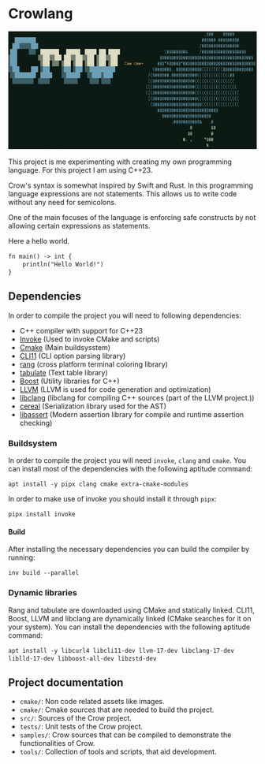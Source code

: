 Crowlang
========
![Crowlang banner](assets/crowlang_banner.png)

This project is me experimenting with creating my own programming language.
For this project I am using C++23.

Crow's syntax is somewhat inspired by Swift and Rust.
In this programming language expressions are not statements.
This allows us to write code without any need for semicolons.

One of the main focuses of the language is enforcing safe constructs by not allowing certain expressions as statements.

Here a hello world.
```
fn main() -> int {
    println("Hello World!")
}
```

## Dependencies
In order to compile the project you will need to following dependencies:

- C++ compiler with support for C++23
- [Invoke](https://www.pyinvoke.org/) (Used to invoke CMake and scripts)
- [Cmake](https://cmake.org/)  (Main buildsysstem)
- [CLI11](https://github.com/CLIUtils/CLI11) (CLI option parsing library)
- [rang](https://github.com/agauniyal/rang/tree/master) (cross platform terminal coloring library)
- [tabulate](https://github.com/p-ranav/tabulate) (Text table library)
- [Boost](https://www.boost.org/) (Utility libraries for C++)
- [LLVM](https://llvm.org) (LLVM is used for code generation and optimization)
- [libclang](https://clang.llvm.org/doxygen/group__CINDEX.html) (libclang for compiling C++ sources (part of the LLVM project.))
- [cereal](https://uscilab.github.io/cereal/) (Serialization library used for the AST)
- [libassert](https://github.com/jeremy-rifkin/libassert) (Modern assertion library for compile and runtime assertion checking)

### Buildsystem
In order to compile the project you will need `invoke`, `clang` and `cmake`.
You can install most of the dependencies with the following aptitude command:

```shell
apt install -y pipx clang cmake extra-cmake-modules
```

In order to make use of invoke you should install it through `pipx`:

```shell
pipx install invoke
```

#### Build
After installing the necessary dependencies you can build the compiler by running:
```
inv build --parallel
```

### Dynamic libraries
Rang and tabulate are downloaded using CMake and statically linked.
CLI11, Boost, LLVM and libclang are dynamically linked (CMake searches for it on your system).
You can install the dependencies with the following aptitude command:

```shell
apt install -y libcurl4 libcli11-dev llvm-17-dev libclang-17-dev liblld-17-dev libboost-all-dev libzstd-dev
```

## Project documentation

 - `cmake/`: Non code related assets like images.
 - `cmake/`: Cmake sources that are needed to build the project.
 - `src/`: Sources of the Crow project.
 - `tests/`: Unit tests of the Crow project.
 - `samples/`: Crow sources that can be compiled to demonstrate the functionalities of Crow.
 - `tools/`: Collection of tools and scripts, that aid development.
